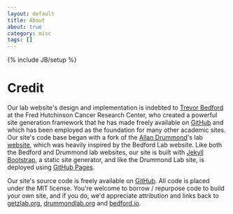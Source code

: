 ```yaml
---
layout: default
title: About
about: true
category: misc
tags: []
---
```

{% include JB/setup %}

# Credit

Our lab website's design and implementation is indebted to [Trevor Bedford] at the Fred Hutchinson Cancer Research Center, who created a powerful site generation framework that he has made freely available on [GitHub][1] and which has been employed as the foundation for many other academic sites.  Our site's code base began with a fork of the [Allan Drummond]'s lab [website][2], which was heavily inspired by the Bedford Lab website.   Like both the Bedford and Drummond lab websites, our site is built with [Jekyll Bootstrap], a static site generator, and like the Drummond Lab site, is deployed using [GitHub Pages].

Our site's source code is freely available on [GitHub][4]. All code is placed under the MIT license. You're welcome to borrow / repurpose code to build your own site, and if you do, we'd appreciate attribution and links back to [getzlab.org], [drummondlab.org] and [bedford.io].


[Allan Drummond]: http://drummondlab.org/team/d-allan-drummond
[Trevor Bedford]: http://bedford.io/team/trevor-bedford/
[1]: https://github.com/blab/blotter
[2]: http://drummondlab.org
[Jekyll Bootstrap]: http://jekyllbootstrap.com
[GitHub Pages]: https://pages.github.com/
[4]: https://github.com/getzlab/getzlab.github.io
[getzlab.org]: http://www.getzlab.org
[drummondlab.org]: http://drummondlab.org
[bedford.io]: http://bedford.io


